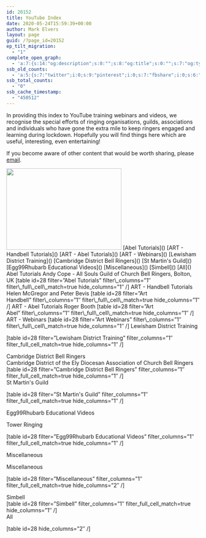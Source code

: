 ```yaml
---
id: 20152
title: YouTube Index
date: 2020-05-24T15:59:39+00:00
author: Mark Elvers
layout: page
guid: /?page_id=20152
ep_tilt_migration:
  - "1"
complete_open_graph:
  - 'a:7:{s:14:"og:description";s:0:"";s:8:"og:title";s:0:"";s:7:"og:type";s:0:"";s:12:"twitter:card";s:7:"summary";s:15:"twitter:creator";s:0:"";s:19:"twitter:description";s:0:"";s:8:"og:image";s:0:"";}'
ssb_old_counts:
  - 'a:5:{s:7:"twitter";i:0;s:9:"pinterest";i:0;s:7:"fbshare";i:0;s:6:"reddit";i:0;s:6:"tumblr";N;}'
ssb_total_counts:
  - "0"
ssb_cache_timestamp:
  - "450512"
---
```

In providing this index to YouTube training webinars and videos, we recognise the special efforts of ringing organisations, guilds, associations and individuals who have gone the extra mile to keep ringers engaged and learning during lockdown. Hopefully you will find things here which are useful, interesting, even entertaining!

If you become aware of other content that would be worth sharing, please [email](mailto:YouTube@tunbury.org). 

<img width="300" height="212" src="https://cccbr.org.uk/wp-content/uploads/2020/05/yt_icon_rgb-300x212.png" alt="" loading="lazy" srcset="https://cccbr.org.uk/wp-content/uploads/2020/05/yt_icon_rgb-300x212.png 300w, https://cccbr.org.uk/wp-content/uploads/2020/05/yt_icon_rgb-600x423.png 600w, https://cccbr.org.uk/wp-content/uploads/2020/05/yt_icon_rgb.png 734w" sizes="(max-width: 300px) 100vw, 300px" />  
[Abel Tutorials]()  
[ART - Handbell Tutorials]()  
[ART - Abel Tutorials]()  
[ART - Webinars]()  
[Lewisham District Training]()  
[Cambridge District Bell Ringers]()  
[St Martin&apos;s Guild]()  
[Egg99Rhubarb Educational Videos]()  
[Miscellaneous]()  
[Simbell]()  
[All]()  
Abel Tutorials  
Andy Cope - All Souls Guild of Church Bell Ringers, Bolton, UK  
[table id=28 filter=&#8221;Abel Tutorials&#8221; filter\_columns=&#8221;1&#8243; filter\_full\_cell\_match=true hide_columns=&#8221;1&#8243; /]  
ART - Handbell Tutorials  
Helen McGregor and Peter Bevis  
[table id=28 filter=&#8221;Art Handbell&#8221; filter\_columns=&#8221;1&#8243; filter\_full\_cell\_match=true hide_columns=&#8221;1&#8243; /]  
ART - Abel Tutorials  
Roger Booth  
[table id=28 filter=&#8221;Art Abel&#8221; filter\_columns=&#8221;1&#8243; filter\_full\_cell\_match=true hide_columns=&#8221;1&#8243; /]  
ART - Webinars  
[table id=28 filter=&#8221;Art Webinars&#8221; filter\_columns=&#8221;1&#8243; filter\_full\_cell\_match=true hide_columns=&#8221;1&#8243; /]  
Lewisham District Training

[table id=28 filter=&#8221;Lewisham District Training&#8221; filter\_columns=&#8221;1&#8243; filter\_full\_cell\_match=true hide_columns=&#8221;1&#8243; /]

Cambridge District Bell Ringers  
Cambridge District of the Ely Diocesan Association of Church Bell Ringers  
[table id=28 filter=&#8221;Cambridge District Bell Ringers&#8221; filter\_columns=&#8221;1&#8243; filter\_full\_cell\_match=true hide_columns=&#8221;1&#8243; /]  
St Martin&apos;s Guild

[table id=28 filter=&#8221;St Martin&apos;s Guild&#8221; filter\_columns=&#8221;1&#8243; filter\_full\_cell\_match=true hide_columns=&#8221;1&#8243; /]

Egg99Rhubarb Educational Videos

Tower Ringing

[table id=28 filter=&#8221;Egg99Rhubarb Educational Videos&#8221; filter\_columns=&#8221;1&#8243; filter\_full\_cell\_match=true hide_columns=&#8221;1&#8243; /]

Miscellaneous

Miscellaneous

[table id=28 filter=&#8221;Miscellaneous&#8221; filter\_columns=&#8221;1&#8243; filter\_full\_cell\_match=true hide_columns=&#8221;2&#8243; /]

Simbell  
[table id=28 filter=&#8221;Simbell&#8221; filter\_columns=&#8221;1&#8243; filter\_full\_cell\_match=true hide_columns=&#8221;1&#8243; /]  
All

[table id=28 hide_columns=&#8221;2&#8243; /]

